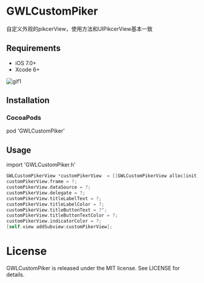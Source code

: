 # GWLCustomPiker
自定义外观的pikcerView，使用方法和UIPikcerView基本一致
## Requirements

* iOS 7.0+
* Xcode 6+


![gif1](https://github.com/gaowanli/GWLCustomPiker/blob/master/1.gif)
## Installation

### CocoaPods 
pod 'GWLCustomPiker'

## Usage
import 'GWLCustomPiker.h'

```Objective-C
GWLCustomPikerView *customPikerView  = [[GWLCustomPikerView alloc]init];
customPikerView.frame = ?;
customPikerView.dataSource = ?;
customPikerView.delegate = ?;
customPikerView.titleLabelText = ?;
customPikerView.titleLabelColor = ?;
customPikerView.titleButtonText = ?";
customPikerView.titleButtonTextColor = ?;
customPikerView.indicatorColor = ?;
[self.view addSubview:customPikerView];
```

# License

GWLCustomPiker is released under the MIT license. See LICENSE for details.

